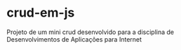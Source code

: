 # crud-em-js
Projeto de um mini crud desenvolvido para a disciplina de Desenvolvimentos de Aplicações para Internet
